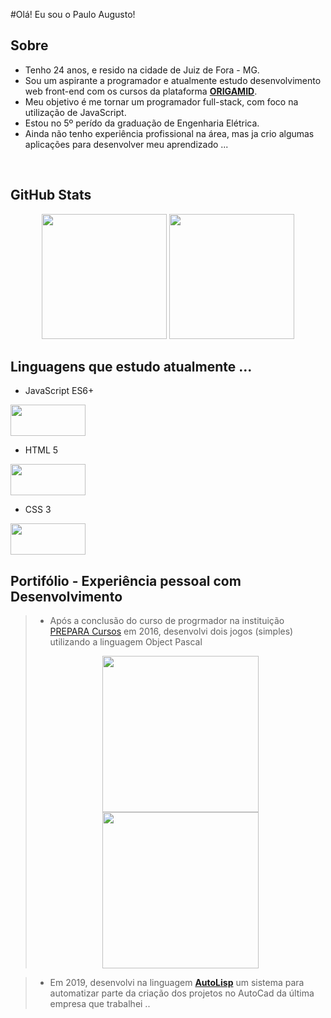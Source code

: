 #Olá! Eu sou o Paulo Augusto!

## Sobre
* Tenho 24 anos, e resido na cidade de Juiz de Fora - MG.
* Sou um aspirante a programador e atualmente estudo desenvolvimento web front-end com os cursos da plataforma [**ORIGAMID**](https://www.origamid.com/).
* Meu objetivo é me tornar um programador full-stack, com foco na utilização de JavaScript.
* Estou no 5º perído da graduação de Engenharia Elétrica.
* Ainda não tenho experiência profissional na área, mas ja crio algumas aplicações para desenvolver meu aprendizado ...
<br>

## GitHub Stats

<div align="center">
  <img height="200px" src="https://github-readme-stats.vercel.app/api?username=pauloaugustojf&show_icons=true&theme=github_dark"/>
	<img height="200px" src="https://github-readme-stats.vercel.app/api/top-langs/?username=pauloaugustojf&show_icons=true&theme=github_dark"/>
</div>

## Linguagens que estudo atualmente ...

* JavaScript ES6+
<img height="50px" width="120px" src="https://cdn.jsdelivr.net/gh/devicons/devicon/icons/javascript/javascript-plain.svg" />

* HTML 5
<img height="50px" width="120px" src="https://cdn.jsdelivr.net/gh/devicons/devicon/icons/html5/html5-plain.svg" />

* CSS 3
<img height="50px" width="120px" src="https://cdn.jsdelivr.net/gh/devicons/devicon/icons/css3/css3-plain.svg" />
<br>

## Portifólio - Experiência pessoal com Desenvolvimento
> * Após a conclusão do curso de progrmador na instituição [PREPARA Cursos](https://www.prepara.com.br/) em 2016, desenvolvi dois jogos (simples) utilizando a linguagem Object Pascal
> <div align="center">
>		<img height="250px" src="https://i.ibb.co/93NqLTs/print-jogo1.jpg"/>
>		<img height="250px" src="https://i.ibb.co/FzW3kHy/print-jogo2.jpg"/>
>	</div>

> * Em 2019, desenvolvi na linguagem [**AutoLisp**](https://pt.wikipedia.org/wiki/AutoLISP) um sistema para automatizar parte da criação dos projetos no AutoCad da última empresa que trabalhei ..
